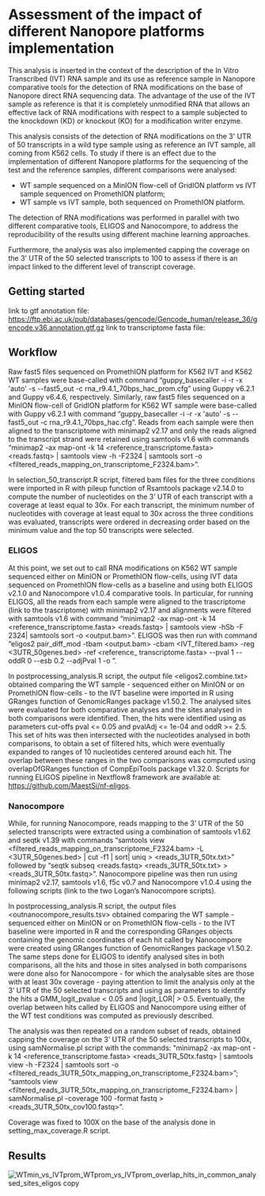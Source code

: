 # Assessment of the impact of different Nanopore platforms implementation

This analysis is inserted in the context of the description of the In Vitro Transcribed (IVT) RNA sample and its use as reference sample in Nanopore comparative tools for the detection of RNA modifications on the base of Nanopore direct RNA sequencing data. 
The advantage of the use of the IVT sample as reference is that it is completely unmodified RNA that allows an effective lack of RNA modifications with 
respect to a sample subjected to the knockdown (KD) or knockout (KO) for a modification writer enzyme.

This analysis consists of the detection of RNA modifications on the 3' UTR of 50 transcripts in a wild type sample using as reference an IVT sample, all coming from K562 cells. To study if there is an effect due to the implementation of different Nanopore platforms for the sequencing of the test and the reference samples, different comparisons were analysed:
* WT sample sequenced on a MinION flow-cell of GridION platform vs IVT sample sequenced on PromethION platform;
* WT sample vs IVT sample, both sequenced on PromethION platform.

The detection of RNA modifications was performed in parallel with two different comparative tools, ELIGOS and Nanocompore, to address the reproducibility of the results using different machine learning approaches.

Furthermore, the analysis was also implemented capping the coverage on the 3’ UTR of the 50 selected transcripts to 100 to assess if there is an impact linked to the different level of transcript coverage.  

## Getting started
link to gtf annotation file: https://ftp.ebi.ac.uk/pub/databases/gencode/Gencode_human/release_36/gencode.v36.annotation.gtf.gz
link to transcriptome fasta file:

## Workflow

Raw fast5 files sequenced on PromethION platform for K562 IVT and K562 WT samples were base-called with command “guppy_basecaller -i <fast5 directory> -r -x 'auto' -s <output directory> --fast5_out -c rna_r9.4.1_70bps_hac_prom.cfg” using Guppy v6.2.1 and Guppy v6.4.6, respectively. Similarly, raw fast5 files sequenced on a MinION flow-cell of GridION platform for K562 WT sample were base-called with Guppy v6.2.1 with command “guppy_basecaller -i <fast5 directory> -r -x 'auto' -s <output directory> --fast5_out -c rna_r9.4.1_70bps_hac.cfg”. 
Reads from each sample were then aligned to the transcriptome with minimap2 v2.17 and only the reads aligned to the transcript strand were retained using samtools v1.6 with commands “minimap2 -ax map-ont -k 14 <reference_transcriptome.fasta> <reads.fastq> | samtools view -h -F2324 | samtools sort -o <filtered_reads_mapping_on_transcriptome_F2324.bam>”.

In selection_50_transcript.R script, filtered bam files for the three conditions were imported in R with pileup function of Rsamtools package v2.14.0 to compute the number of nucleotides on the 3’ UTR of each transcript with a coverage at least equal to 30x. For each transcript, the minimum number of nucleotides with coverage at least equal to 30x across the three conditions was evaluated, transcripts were ordered in decreasing order based on the minimum value and the top 50 transcripts were selected. 

### ELIGOS
At this point, we set out to call RNA modifications on K562 WT sample sequenced either on MinION or PromethION flow-cells, using IVT data sequenced on PromethION flow-cells as a baseline and using both ELIGOS v2.1.0 and Nanocompore v1.0.4 comparative tools.
In particular, for running ELIGOS, all the reads from each sample were aligned to the trascriptome (link to the trascriptome) with minimap2 v2.17 and alignments were filtered with samtools v1.6 with command “minimap2 -ax map-ont -k 14 <reference_transcriptome.fasta> <reads.fastq> | samtools view -hSb -F 2324| samtools sort -o <output.bam>”. 
ELIGOS was then run with command “eligos2 pair_diff_mod -tbam <output.bam> -cbam <IVT_filtered.bam> -reg <3UTR_50genes.bed> -ref <reference_ transcriptome.fasta> --pval 1 --oddR 0 --esb 0.2 --adjPval 1 -o <output directory>”. 

In postprocessing_analysis.R script, the output file <eligos2.combine.txt> obtained comparing the WT sample - sequenced either on MinION or on PromethION flow-cells - to the IVT baseline were imported in R using GRanges function of GenomicRanges package v1.50.2. The analysed sites were evaluated for both comparative analyses and the sites analysed in both comparisons were identified. Then, the hits were identified using as parameters cut-offs pval <= 0.05 and pvalAdj <= 1e-04 and oddR >= 2.5. This set of hits was then intersected with the nucleotides analysed in both comparisons, to obtain a set of filtered hits, which were eventually expanded to ranges of 10 nucleotides centered around each hit. The overlap between these ranges in the two comparisons was computed using overlapOfGRanges function of CompEpiTools package v1.32.0. Scripts for running ELIGOS pipeline in Nextflow8 framework are available at: https://github.com/MaestSi/nf-eligos.

### Nanocompore
While, for running Nanocompore, reads mapping to the 3’ UTR of the 50 selected transcripts were extracted using a combination of samtools v1.62 and seqtk v1.39  with commands “samtools view <filtered_reads_mapping_on_transcriptome_F2324.bam> -L <3UTR_50genes.bed> | cut -f1 | sort| uniq > <reads_3UTR_50tx.txt>” followed by “seqtk subseq <reads.fastq> <reads_3UTR_50tx.txt> > <reads_3UTR_50tx.fastq>”.
Nanocompore pipeline was then run using minimap2 v2.17, samtools v1.6, f5c v0.7 and Nanocompore v1.0.4 using the following scripts (link to the two Logan’s Nanocompore scripts).

In postprocessing_analysis.R script, the output files <outnanocompore_results.tsv> obtained comparing the WT sample - sequenced either on MinION or on PromethION flow-cells - to the IVT baseline were imported in R and the corresponding GRanges objects containing the genomic coordinates of each hit called by Nanocompore were created using GRanges function of GenomicRanges package v1.50.2. The same steps done for ELIGOS to identify analysed sites in both comparisons, all the hits and those in sites analysed in both comparisons were done also for Nanocompore - for which the analysable sites are those with at least 30x coverage - paying attention to limit the analysis only at the 3’ UTR of the 50 selected transcripts and using as parameters to identify the hits a GMM_logit_pvalue < 0.05 and |logit_LOR| > 0.5. 
Eventually, the overlap between hits called by ELIGOS and Nanocompore using either of the WT test conditions was computed as previously described.

The analysis was then repeated on a random subset of reads, obtained capping the coverage on the 3’ UTR of the 50 selected transcripts to 100x, using samNormalise.pl script with the commands: “minimap2 -ax map-ont -k 14 <reference_transcriptome.fasta> <reads_3UTR_50tx.fastq> | samtools view -h -F2324 | samtools sort -o <filtered_reads_3UTR_50tx_mapping_on_transcriptome_F2324.bam>”; “samtools view <filtered_reads_3UTR_50tx_mapping_on_transcriptome_F2324.bam> | samNormalise.pl -coverage 100 -format fastq > <reads_3UTR_50tx_cov100.fastq>”. 

Coverage was fixed to 100X on the base of the analysis done in setting_max_coverage.R script.

## Results

![WTmin_vs_IVTprom_WTprom_vs_IVTprom_overlap_hits_in_common_analysed_sites_eligos copy](https://github.com/pmaragno/Assessment-of-the-impact-of-different-Nanopore-platforms-implementation/assets/103447655/41faa13d-5ca0-4346-a59a-c21aad40607a)
